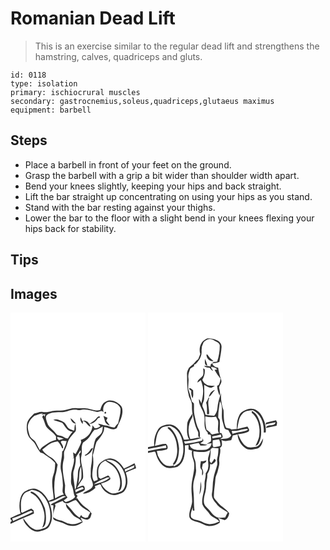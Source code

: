 # Romanian Dead Lift
> This is an exercise similar to the regular dead lift and strengthens the hamstring, calves, quadriceps and gluts.

``` 
id: 0118 
type: isolation 
primary: ischiocrural muscles 
secondary: gastrocnemius,soleus,quadriceps,glutaeus maximus 
equipment: barbell 
``` 

## Steps

 - Place a barbell in front of your feet on the ground.
 - Grasp the barbell with a grip a bit wider than shoulder width apart.
 - Bend your knees slightly, keeping your hips and back straight.
 - Lift the bar straight up concentrating on using your hips as you stand.
 - Stand with the bar resting against your thighs.
 - Lower the bar to the floor with a slight bend in your knees flexing your hips back for stability.

## Tips


## Images

<svg width="216" height="275pt" viewBox="0 0 162 275" xmlns="http://www.w3.org/2000/svg">
  <g fill="#FFF">
    <path d="M0 0h162v275H0v-21.47c9.21-4.61 18.97-8.07 28.2-12.67l-.48-3.44c-.91-.79-1.8-1.58-2.7-2.37-3.71 1.61-7.41 3.27-10.95 5.22-.44-.34-.87-.67-1.29-1.01-.04-6.73-1.41-14.04 2.33-20.13 2.05-3.93 6.74-4.69 10.39-6.45 6.09.55 11.63 3.74 15.16 8.73 5.61 7.37 7.88 16.93 7.02 26.07-.64 4.56-2.77 9.97-7.64 11.33-3.58 1.09-7.46 2.79-11.18 1.23-6.3-2.22-9.59-8.44-13.53-13.33-.09 3.69 2.58 6.56 4.76 9.23 3.66 4.14 9.08 7.98 14.91 6.62 4.33-1.42 9.64-2.19 11.89-6.74 5.09-8.96 2.76-19.88-.8-28.95 5.84-.25 10.59-3.93 15.74-6.18 1.49-.95 3.19-.47 4.74 0-4.08 2.18-8.33 4.01-12.34 6.34-2 1.24-4.72 1.75-6.11 3.74.85.13 2.55.4 3.4.53-.38 4.87 0 9.76-.32 14.65-.45 1.86 1.33 2.96 2.81 3.55 3.78 1.48 7.85 2.19 11.44 4.17 6.57 3.92 15.46 2.52 21.19-2.27-.83-1.82-1.77-3.59-2.76-5.31 3.32.85 7.29 4.02 10.48 1.26 2.18-1.28 2.16-4.18 3.05-6.3-1.93-2.86-4.27-5.46-7.24-7.29-4.35-2.86-7.55-7.05-10.38-11.35-.33.5-.99 1.51-1.32 2.02.67-1.53 1.32-3.07 1.95-4.61-.62-.74-1.23-1.47-1.85-2.2 3.65-1.18 7.45-2.36 10.46-4.83.29-2 .27-4.47-1.98-5.3-2.6.29-4.85 1.77-7.24 2.72 2.04-3.4 4.05-6.84 6.4-10.05 1.55-2.04.75-4.82.86-7.18.02-7.02-3.82-13.8-2.02-20.84 1.42-5.39-.92-11.27 2.15-16.29 3.6-2.29 7.11-5.06 9.07-8.95 1.19-2.3 2.74-4.39 4.5-6.29 3.8.06 6.89-2.25 10.01-4.08-.42 2.81-.07 6.01-1.91 8.39-1.7 2.61-4.67 3.96-6.6 6.33-2.04 4-2.08 8.6-3.23 12.87-1.63 6.38-.72 13.07-2.22 19.47-.78 3.73-.39 7.55-.55 11.32-.69 4.53 3.31 8.44 2.57 12.9-1.76 5.51-8.46 5.5-11.97 9.35 5.76.03 10.85-3.14 15.01-6.84-.17-.48-.5-1.44-.67-1.92 1.99-.73 3.97-1.49 5.87-2.43.43.25.87.52 1.3.78 1.85 6.03 7.43 10.38 13.39 11.91 3.83 1.14 7.61-.78 11.16-1.99 3.98-1.44 6.06-5.63 6.84-9.54 1.38-5.11-.01-10.37-1.42-15.3 4.15-1.64 8.19-3.54 12.38-5.06-.38-2.07-1.03-4.06-1.94-5.94-4.03 2.47-8.4 4.28-12.65 6.3-3.4-5.48-8.26-11.01-14.99-11.98-5.21-.95-9.87 2.27-13.74 5.34-4.12 3.94-3.93 10.15-3.66 15.41.29 1.57 1.04 3.17.85 4.78-1.25.91-2.87 1.19-4.28 1.79-3.32-4.94-2.04-10.99-1.32-16.48.64-4.96.59-10.01-.22-14.96 2-5.09 2.37-10.66 4.4-15.72 4.09-5.41 9.83-10.68 9.22-18.1 5.01.46 10.46 5.09 15.17 1.44 2.4-6.14 6.17-11.93 6.74-18.65.18-3.07.15-6.7-2.38-8.88-4.62-4.4-11.94-7.75-17.97-4.11-3.86 1.81-5.13 6.1-6.17 9.88-6.32 1.88-12.3-2.08-18.61-2.15-3.48-.13-6.98.37-10.45-.12-4.69-.48-9.11 1.43-13.58 2.47-4.96 1.16-10.11-.29-15.06.98-3.65.89-7.45 1.73-11.22 1.16-3.7-.83-7.08 1.27-10.62 1.95-3.18 3.53-7.18 6.81-8.34 11.64-.9 4.74-.46 9.7 1.16 14.24 1.9 4.92 7.27 7.3 9.32 12.11 1.45 3.09 3.51 5.82 5.37 8.66 1.53.52 3.14.89 4.49 1.82 4.63 3.36 9.79 6.17 13.34 10.79-.14 4.86-.26 9.84-2.14 14.4-3.23 9.38-.01 19.19.36 28.72-2.03.8-4.06 1.61-6.09 2.41-3.23-5.91-7.68-11.77-14.2-14.18-5.12-1.8-10.24.64-14.66 3.06-2.98 2.09-4.39 5.68-5.24 9.08-1.33 5.69-1.22 11.7.52 17.29-4.14 1.5-8.09 3.45-12.14 5.17V0m96.52 163.42c-1.75 3.21-4.17 5.96-7.5 7.59.19.2.56.62.75.83 4.44-1.66 7.96-5.1 9.28-9.71-.64.32-1.9.97-2.53 1.29m-72.11 52.94c8.23 3.75 13.07 12.19 15.21 20.65 2.21 6.93 1.21 14.42-1.56 21.04 2.56-.98 3.71-3.53 4.12-6.05.93-5.71.24-11.54-.91-17.17-2.79-7.42-6.76-15.01-13.77-19.23-1.09-.69-4.68-1.64-3.09.76z"/>
    <path d="M111.65 119.51c-1.44-4.84.73-11.51 6.24-12.44 5.56-.34 12.05 2.31 14.07 7.83.55 6.02-1.75 11.88-2.76 17.77-1.7 1.49-3.11 3.27-4.32 5.17-3.88.34-7.14-2.31-10.99-2.38-3.1-.21-5.8-2.11-8.89-2.17.89 1.03 1.9 1.95 2.88 2.9-1.88 1.96-4.28 2.75-6.95 2.47-.82-1.16-1.65-2.31-2.5-3.44-.34 8.11-6.33 15.54-14.25 17.51 1.62 2.52-.23 5-1.17 7.35-1.55 3.27-3.1 6.54-4.95 9.65-.96-.76-1.93-1.49-2.93-2.19.15 2.15.44 4.29.73 6.43-.56.4-1.66 1.2-2.22 1.6.62-.34 1.86-1.02 2.47-1.35 1.01 7.48-3.71 14.29-3.32 21.75.09 3.85-.93 7.9.84 11.53 2.06 4.28 1.58 9.31 3.87 13.49-2.63 3.56-7.28 5.03-11.37 6.24-.76-.63-1.53-1.26-2.29-1.89 1.55-1.14 3.06-2.32 4.56-3.52-.73-1.11-1.47-2.21-2.24-3.28-1.79-3.64-.56-7.59-.61-11.41-1.65-9.9-4.5-20.06-1.83-30.06 1.5-4.11-.76-8.83 1.7-12.66 2.33-3.8 2.55-8.42 4.79-12.26 1.92-3.74 5.16-6.5 7.8-9.69 1.2-2.8.07-5.99.05-8.91-1.69 2.33-.92 5.39-1.69 8.04-2.18-.78-4.51-1.34-6.42-2.72-2.8-2.41-3.68-6.77-7.33-8.24-3.53-1.49-7.38-3.62-11.23-1.81 3.5 1.31 7.15 2.18 10.66 3.46 3.52 4.13 6.28 10.71 12.57 10.56-2.26 2.45-4.16 5.22-5.69 8.18-1.87-.08-3.61-.72-5.12-1.81-2.23-1.66-5.11-1.68-7.67-2.45-2.1-1.87-3.58-4.34-5.74-6.15-2.71-2.33-5.45-4.95-6.41-8.52-.83-3-2.82-6.57-.29-9.3 5.2-4.02 12.08-3.19 18.23-3.42 4.91.2 9.23-2.75 14.12-2.91 3.05-.51 6.06 1.04 9.09.24 6.41-1.39 12.63 1.38 18.84 2.51 2.67-.22 5.47-2.51 7.67.3m1.43-.22c-.71 1.64-.24 2.23 1.38 1.77.71-1.66.25-2.25-1.38-1.77m-9.7 7.26c-2.16 3.15-5.72 4.73-8.71 6.93 4.8.19 7.93-3.25 10.38-6.84.93-.38 2.22-.43 2.56-1.59-1.6-1.48-3.36.04-4.23 1.5m8.15-2.54c.79 2.18 1.27 4.46 1.89 6.69.84 2.62 3.35 4.15 5.84 4.92-1.34-2.11-2.89-4.09-4.34-6.12.53-1.13 1.05-2.26 1.57-3.39-1.66-.69-3.3-1.42-4.96-2.1m-24.91 9.71l.32-3.71c4.12.91 5.19 5.67 9.04 6.95-.7-4.17-5.38-8.91-9.8-6.82-.61-1.49-1.24-2.97-1.92-4.42-1.33 2.85.49 5.87 2.36 8M72 126.78c.77 3.11 2.94 6.67 6.63 6.34-2.02-2.3-3.99-4.73-6.63-6.34z"/>
    <path d="M28.69 123.81c3.44-1.03 6.68-3 10.39-2.89l-1.99 1.25c1.61-.02 3.21-.1 4.81-.26-.48 1.24-.93 2.5-1.36 3.76.32-2.3-.29-2.99-1.84-2.05l-.48 1.95c2.17 3.34 2.81 7.34 4.48 10.9 3.36 4.71 8.97 7.24 11.96 12.28-.06 1.34-.08 2.68-.06 4.02-3.28.71-6.48 1.87-9.27 3.75-3.65 2.49-7.92 4.49-10.22 8.47-1.75-3.05-3.16-6.28-4.9-9.32-1.92-3.43-6.52-4.65-7.42-8.77-1.22-4.57-3.2-9.6-1.14-14.21 1.46-3.54 4.13-6.46 7.04-8.88zM56.11 149.16c2.67.47 5.3 1.2 7.82 2.2-1.82.53-3.64 1.04-5.44 1.66-1.5-.86-2.76-1.94-2.38-3.86z"/>
    <path d="M60.35 155.06c1.61-2.33 4.75-.71 7.04-.95-.95 3.97-2.52 7.71-4.09 11.46-.34.3-1.02.91-1.36 1.21.29 7.64-3.1 15.09-1.3 22.73 1.54 5.71 1.92 11.62 2.25 17.49.21 3.81-1.71 8.01 1.18 11.27-3.78.82-7.29 2.5-10.48 4.64-1.42-8.87-1.4-17.93.09-26.78 1.57-4.46 1.93-9.16 2.9-13.76-2.16-3.08-4.12-6.56-7.56-8.4-4.24-2.43-8.32-5.31-10.97-9.52 3.55-2.94 7.08-6.02 11.21-8.13 2.38-.92 4.94-1.18 7.39-1.84 2.4 2.34 4.05 5.26 5.26 8.36.24 0 .72 0 .96.01 1.19-2.71-1.79-5.24-2.52-7.79zM78.37 173.76c1.64-2.94 3.77-5.61 5.44-8.55 1.02 1.92.19 3.33-1.42 4.28 1.07 4.46.67 9.12 1.47 13.64-1.57 2.58-2.83 5.45-2.91 8.53.01 6.39-1.47 12.65-2.46 18.93l-1.16 1.72c-.47-7.12-2.63-14.18-1.86-21.35 1.83-5.56 3.08-11.32 2.9-17.2zM125.31 183.55c-2.78-3.17-6.82-4.61-10.42-6.57 4.76-.9 9.88.5 13.54 3.68 6.98 5.88 10.64 15.39 9.72 24.42-.78 3.82-2.11 8.59-6.3 9.88-3.2.98-6.46 2.6-9.88 1.89-5.95-1.73-10.46-6.4-13.27-11.76 3.69-1.02 7.42-2.48 10.57-4.65 1.65-2.24-.54-3.76-2.1-5.14-3.03 1.37-6.03 2.79-9.01 4.24-.84-.6-1.68-1.18-2.45-1.86-.35-4.8-1.23-10.14 1.5-14.44 1.21-2.82 3.99-4.29 6.55-5.64 3.71 2.85 8.17 4.78 11.25 8.41 6.23 7.76 8.97 19.01 4.19 28.18 3.11-.4 3.72-3.79 4.29-6.3 1-8.76-2.23-17.89-8.18-24.34zM137.07 187.98c4.08-1.22 7.75-3.49 11.82-4.77-.19.67-.57 2.03-.76 2.71-3.41 1.9-7.2 3.01-10.58 5l-.48-2.94zM81.2 205.32c2.24-6.82.19-14.37 3.57-20.87.28 4.79.73 9.63.16 14.43-.78 2.38-2.6 4.24-3.73 6.44z"/>
    <path d="M99.98 206.1c4.65-3.89 10.54-5.9 16-8.37.83.01 2.47.02 3.3.02-5.21 4.86-12.56 6.65-19.3 8.35zM77.67 212.76c2.91-1.09 5.75-2.34 8.64-3.49.57.69 1.17 1.38 1.69 2.12-3.23 1.43-6.67 2.38-9.7 4.25-.16-.72-.48-2.16-.63-2.88zM64.31 228.1c5.13 2.91 9.19-2.72 14.2-3.04 1.96 1.92 3.52 4.17 5.24 6.3 3.36 3.67 8.12 5.51 12.05 8.46-1.14 1.86-2.19 3.79-2.97 5.83-.73.2-2.18.59-2.91.79-1.3-.59-2.59-1.18-3.9-1.75-.29-.49-.88-1.46-1.18-1.95-.67 1.05-1.33 2.11-1.97 3.18-2.56-1.62-5.13-3.36-6.92-5.86-2.77-3.97-6.43-7.17-9.51-10.88.07 2.51.71 5.04 2.69 6.72 3.42 3.21 5.42 8 9.93 9.93 2.59 1.09 4.92 2.67 6.76 4.8-4.82 2.23-10.48 4.45-15.77 2.52-3.62-.67-6.46-3.39-10.15-3.85-3.07-.36-5.86-1.71-8.41-3.42-.65-4.88 1.12-9.4 2.52-13.95-.17-.5-.49-1.5-.66-2 2.89-1.75 6.09-2.87 9.23-4.06.44.56 1.3 1.68 1.73 2.23zM2.02 246.91c7.97-2.18 15.03-6.75 22.84-9.3.59.34 1.77 1 2.36 1.34-7.72 4.39-16.21 7.23-24.13 11.25-.36-1.1-.72-2.19-1.07-3.29zM0 248.27c1.75.13 1.79 2.72 0 2.83v-2.83z"/>
  </g>
  <g fill="#333">
    <path d="M113.96 107.01c6.03-3.64 13.35-.29 17.97 4.11 2.53 2.18 2.56 5.81 2.38 8.88-.57 6.72-4.34 12.51-6.74 18.65-4.71 3.65-10.16-.98-15.17-1.44.61 7.42-5.13 12.69-9.22 18.1-2.03 5.06-2.4 10.63-4.4 15.72.81 4.95.86 10 .22 14.96-.72 5.49-2 11.54 1.32 16.48 1.41-.6 3.03-.88 4.28-1.79.19-1.61-.56-3.21-.85-4.78-.27-5.26-.46-11.47 3.66-15.41 3.87-3.07 8.53-6.29 13.74-5.34 6.73.97 11.59 6.5 14.99 11.98 4.25-2.02 8.62-3.83 12.65-6.3.91 1.88 1.56 3.87 1.94 5.94-4.19 1.52-8.23 3.42-12.38 5.06 1.41 4.93 2.8 10.19 1.42 15.3-.78 3.91-2.86 8.1-6.84 9.54-3.55 1.21-7.33 3.13-11.16 1.99-5.96-1.53-11.54-5.88-13.39-11.91-.43-.26-.87-.53-1.3-.78-1.9.94-3.88 1.7-5.87 2.43.17.48.5 1.44.67 1.92-4.16 3.7-9.25 6.87-15.01 6.84 3.51-3.85 10.21-3.84 11.97-9.35.74-4.46-3.26-8.37-2.57-12.9.16-3.77-.23-7.59.55-11.32 1.5-6.4.59-13.09 2.22-19.47 1.15-4.27 1.19-8.87 3.23-12.87 1.93-2.37 4.9-3.72 6.6-6.33 1.84-2.38 1.49-5.58 1.91-8.39-3.12 1.83-6.21 4.14-10.01 4.08-1.76 1.9-3.31 3.99-4.5 6.29-1.96 3.89-5.47 6.66-9.07 8.95-3.07 5.02-.73 10.9-2.15 16.29-1.8 7.04 2.04 13.82 2.02 20.84-.11 2.36.69 5.14-.86 7.18-2.35 3.21-4.36 6.65-6.4 10.05 2.39-.95 4.64-2.43 7.24-2.72 2.25.83 2.27 3.3 1.98 5.3-3.01 2.47-6.81 3.65-10.46 4.83.62.73 1.23 1.46 1.85 2.2-.63 1.54-1.28 3.08-1.95 4.61.33-.51.99-1.52 1.32-2.02 2.83 4.3 6.03 8.49 10.38 11.35 2.97 1.83 5.31 4.43 7.24 7.29-.89 2.12-.87 5.02-3.05 6.3-3.19 2.76-7.16-.41-10.48-1.26.99 1.72 1.93 3.49 2.76 5.31-5.73 4.79-14.62 6.19-21.19 2.27-3.59-1.98-7.66-2.69-11.44-4.17-1.48-.59-3.26-1.69-2.81-3.55.32-4.89-.06-9.78.32-14.65-.85-.13-2.55-.4-3.4-.53 1.39-1.99 4.11-2.5 6.11-3.74 4.01-2.33 8.26-4.16 12.34-6.34-1.55-.47-3.25-.95-4.74 0-5.15 2.25-9.9 5.93-15.74 6.18 3.56 9.07 5.89 19.99.8 28.95-2.25 4.55-7.56 5.32-11.89 6.74-5.83 1.36-11.25-2.48-14.91-6.62-2.18-2.67-4.85-5.54-4.76-9.23 3.94 4.89 7.23 11.11 13.53 13.33 3.72 1.56 7.6-.14 11.18-1.23 4.87-1.36 7-6.77 7.64-11.33.86-9.14-1.41-18.7-7.02-26.07a20.865 20.865 0 0 0-15.16-8.73c-3.65 1.76-8.34 2.52-10.39 6.45-3.74 6.09-2.37 13.4-2.33 20.13.42.34.85.67 1.29 1.01 3.54-1.95 7.24-3.61 10.95-5.22.9.79 1.79 1.58 2.7 2.37l.48 3.44c-9.23 4.6-18.99 8.06-28.2 12.67v-2.43c1.79-.11 1.75-2.7 0-2.83v-1.88c4.05-1.72 8-3.67 12.14-5.17-1.74-5.59-1.85-11.6-.52-17.29.85-3.4 2.26-6.99 5.24-9.08 4.42-2.42 9.54-4.86 14.66-3.06 6.52 2.41 10.97 8.27 14.2 14.18 2.03-.8 4.06-1.61 6.09-2.41-.37-9.53-3.59-19.34-.36-28.72 1.88-4.56 2-9.54 2.14-14.4-3.55-4.62-8.71-7.43-13.34-10.79-1.35-.93-2.96-1.3-4.49-1.82-1.86-2.84-3.92-5.57-5.37-8.66-2.05-4.81-7.42-7.19-9.32-12.11-1.62-4.54-2.06-9.5-1.16-14.24 1.16-4.83 5.16-8.11 8.34-11.64 3.54-.68 6.92-2.78 10.62-1.95 3.77.57 7.57-.27 11.22-1.16 4.95-1.27 10.1.18 15.06-.98 4.47-1.04 8.89-2.95 13.58-2.47 3.47.49 6.97-.01 10.45.12 6.31.07 12.29 4.03 18.61 2.15 1.04-3.78 2.31-8.07 6.17-9.88m-2.31 12.5c-2.2-2.81-5-.52-7.67-.3-6.21-1.13-12.43-3.9-18.84-2.51-3.03.8-6.04-.75-9.09-.24-4.89.16-9.21 3.11-14.12 2.91-6.15.23-13.03-.6-18.23 3.42-2.53 2.73-.54 6.3.29 9.3.96 3.57 3.7 6.19 6.41 8.52 2.16 1.81 3.64 4.28 5.74 6.15 2.56.77 5.44.79 7.67 2.45 1.51 1.09 3.25 1.73 5.12 1.81 1.53-2.96 3.43-5.73 5.69-8.18-6.29.15-9.05-6.43-12.57-10.56-3.51-1.28-7.16-2.15-10.66-3.46 3.85-1.81 7.7.32 11.23 1.81 3.65 1.47 4.53 5.83 7.33 8.24 1.91 1.38 4.24 1.94 6.42 2.72.77-2.65 0-5.71 1.69-8.04.02 2.92 1.15 6.11-.05 8.91-2.64 3.19-5.88 5.95-7.8 9.69-2.24 3.84-2.46 8.46-4.79 12.26-2.46 3.83-.2 8.55-1.7 12.66-2.67 10 .18 20.16 1.83 30.06.05 3.82-1.18 7.77.61 11.41.77 1.07 1.51 2.17 2.24 3.28-1.5 1.2-3.01 2.38-4.56 3.52.76.63 1.53 1.26 2.29 1.89 4.09-1.21 8.74-2.68 11.37-6.24-2.29-4.18-1.81-9.21-3.87-13.49-1.77-3.63-.75-7.68-.84-11.53-.39-7.46 4.33-14.27 3.32-21.75-.61.33-1.85 1.01-2.47 1.35.56-.4 1.66-1.2 2.22-1.6-.29-2.14-.58-4.28-.73-6.43 1 .7 1.97 1.43 2.93 2.19 1.85-3.11 3.4-6.38 4.95-9.65.94-2.35 2.79-4.83 1.17-7.35 7.92-1.97 13.91-9.4 14.25-17.51.85 1.13 1.68 2.28 2.5 3.44 2.67.28 5.07-.51 6.95-2.47-.98-.95-1.99-1.87-2.88-2.9 3.09.06 5.79 1.96 8.89 2.17 3.85.07 7.11 2.72 10.99 2.38 1.21-1.9 2.62-3.68 4.32-5.17 1.01-5.89 3.31-11.75 2.76-17.77-2.02-5.52-8.51-8.17-14.07-7.83-5.51.93-7.68 7.6-6.24 12.44m-82.96 4.3c-2.91 2.42-5.58 5.34-7.04 8.88-2.06 4.61-.08 9.64 1.14 14.21.9 4.12 5.5 5.34 7.42 8.77 1.74 3.04 3.15 6.27 4.9 9.32 2.3-3.98 6.57-5.98 10.22-8.47 2.79-1.88 5.99-3.04 9.27-3.75-.02-1.34 0-2.68.06-4.02-2.99-5.04-8.6-7.57-11.96-12.28-1.67-3.56-2.31-7.56-4.48-10.9l.48-1.95c1.55-.94 2.16-.25 1.84 2.05.43-1.26.88-2.52 1.36-3.76-1.6.16-3.2.24-4.81.26l1.99-1.25c-3.71-.11-6.95 1.86-10.39 2.89m27.42 25.35c-.38 1.92.88 3 2.38 3.86 1.8-.62 3.62-1.13 5.44-1.66-2.52-1-5.15-1.73-7.82-2.2m4.24 5.9c.73 2.55 3.71 5.08 2.52 7.79-.24-.01-.72-.01-.96-.01-1.21-3.1-2.86-6.02-5.26-8.36-2.45.66-5.01.92-7.39 1.84-4.13 2.11-7.66 5.19-11.21 8.13 2.65 4.21 6.73 7.09 10.97 9.52 3.44 1.84 5.4 5.32 7.56 8.4-.97 4.6-1.33 9.3-2.9 13.76a82.695 82.695 0 0 0-.09 26.78c3.19-2.14 6.7-3.82 10.48-4.64-2.89-3.26-.97-7.46-1.18-11.27-.33-5.87-.71-11.78-2.25-17.49-1.8-7.64 1.59-15.09 1.3-22.73.34-.3 1.02-.91 1.36-1.21 1.57-3.75 3.14-7.49 4.09-11.46-2.29.24-5.43-1.38-7.04.95m18.02 18.7c.18 5.88-1.07 11.64-2.9 17.2-.77 7.17 1.39 14.23 1.86 21.35l1.16-1.72c.99-6.28 2.47-12.54 2.46-18.93.08-3.08 1.34-5.95 2.91-8.53-.8-4.52-.4-9.18-1.47-13.64 1.61-.95 2.44-2.36 1.42-4.28-1.67 2.94-3.8 5.61-5.44 8.55m46.94 9.79c5.95 6.45 9.18 15.58 8.18 24.34-.57 2.51-1.18 5.9-4.29 6.3 4.78-9.17 2.04-20.42-4.19-28.18-3.08-3.63-7.54-5.56-11.25-8.41-2.56 1.35-5.34 2.82-6.55 5.64-2.73 4.3-1.85 9.64-1.5 14.44.77.68 1.61 1.26 2.45 1.86 2.98-1.45 5.98-2.87 9.01-4.24 1.56 1.38 3.75 2.9 2.1 5.14-3.15 2.17-6.88 3.63-10.57 4.65 2.81 5.36 7.32 10.03 13.27 11.76 3.42.71 6.68-.91 9.88-1.89 4.19-1.29 5.52-6.06 6.3-9.88.92-9.03-2.74-18.54-9.72-24.42-3.66-3.18-8.78-4.58-13.54-3.68 3.6 1.96 7.64 3.4 10.42 6.57m11.76 4.43l.48 2.94c3.38-1.99 7.17-3.1 10.58-5 .19-.68.57-2.04.76-2.71-4.07 1.28-7.74 3.55-11.82 4.77M81.2 205.32c1.13-2.2 2.95-4.06 3.73-6.44.57-4.8.12-9.64-.16-14.43-3.38 6.5-1.33 14.05-3.57 20.87m18.78.78c6.74-1.7 14.09-3.49 19.3-8.35-.83 0-2.47-.01-3.3-.02-5.46 2.47-11.35 4.48-16 8.37m-22.31 6.66c.15.72.47 2.16.63 2.88 3.03-1.87 6.47-2.82 9.7-4.25-.52-.74-1.12-1.43-1.69-2.12-2.89 1.15-5.73 2.4-8.64 3.49M64.31 228.1c-.43-.55-1.29-1.67-1.73-2.23-3.14 1.19-6.34 2.31-9.23 4.06.17.5.49 1.5.66 2-1.4 4.55-3.17 9.07-2.52 13.95 2.55 1.71 5.34 3.06 8.41 3.42 3.69.46 6.53 3.18 10.15 3.85 5.29 1.93 10.95-.29 15.77-2.52-1.84-2.13-4.17-3.71-6.76-4.8-4.51-1.93-6.51-6.72-9.93-9.93-1.98-1.68-2.62-4.21-2.69-6.72 3.08 3.71 6.74 6.91 9.51 10.88 1.79 2.5 4.36 4.24 6.92 5.86.64-1.07 1.3-2.13 1.97-3.18.3.49.89 1.46 1.18 1.95 1.31.57 2.6 1.16 3.9 1.75.73-.2 2.18-.59 2.91-.79.78-2.04 1.83-3.97 2.97-5.83-3.93-2.95-8.69-4.79-12.05-8.46-1.72-2.13-3.28-4.38-5.24-6.3-5.01.32-9.07 5.95-14.2 3.04M2.02 246.91c.35 1.1.71 2.19 1.07 3.29 7.92-4.02 16.41-6.86 24.13-11.25-.59-.34-1.77-1-2.36-1.34-7.81 2.55-14.87 7.12-22.84 9.3z"/>
    <path d="M113.08 119.29c1.63-.48 2.09.11 1.38 1.77-1.62.46-2.09-.13-1.38-1.77zM103.38 126.55c.87-1.46 2.63-2.98 4.23-1.5-.34 1.16-1.63 1.21-2.56 1.59-2.45 3.59-5.58 7.03-10.38 6.84 2.99-2.2 6.55-3.78 8.71-6.93zM111.53 124.01c1.66.68 3.3 1.41 4.96 2.1-.52 1.13-1.04 2.26-1.57 3.39 1.45 2.03 3 4.01 4.34 6.12-2.49-.77-5-2.3-5.84-4.92-.62-2.23-1.1-4.51-1.89-6.69z"/>
    <path d="M86.62 133.72c-1.87-2.13-3.69-5.15-2.36-8 .68 1.45 1.31 2.93 1.92 4.42 4.42-2.09 9.1 2.65 9.8 6.82-3.85-1.28-4.92-6.04-9.04-6.95l-.32 3.71zM72 126.78c2.64 1.61 4.61 4.04 6.63 6.34-3.69.33-5.86-3.23-6.63-6.34zM96.52 163.42c.63-.32 1.89-.97 2.53-1.29-1.32 4.61-4.84 8.05-9.28 9.71-.19-.21-.56-.63-.75-.83 3.33-1.63 5.75-4.38 7.5-7.59zM24.41 216.36c-1.59-2.4 2-1.45 3.09-.76 7.01 4.22 10.98 11.81 13.77 19.23 1.15 5.63 1.84 11.46.91 17.17-.41 2.52-1.56 5.07-4.12 6.05 2.77-6.62 3.77-14.11 1.56-21.04-2.14-8.46-6.98-16.9-15.21-20.65z"/>
  </g>
</svg>

<svg width="216" height="275pt" viewBox="0 0 162 275" xmlns="http://www.w3.org/2000/svg">
  <g fill="#FFF">
    <path d="M0 0h162v275H0V168.3c1.63-.28 3.26-.55 4.89-.84 1.44-.22 3.8-1.41 4.23.78 1.89 7.21 5.75 14.91 13.07 17.8 4.26 1.16 8.88.2 13.04-.94 8.77-5.22 9.49-16.64 8.98-25.77 1.12-.14 3.34-.43 4.45-.57-.01 1.82-.02 3.65-.01 5.47 1.42.46 2.85.92 4.27 1.37-1.26 5.09 1.42 9.77 2.43 14.61 1.12 9.75-2.87 19.08-3.12 28.76-.38 6.05.82 12.06.71 18.1-.62 6.19-4.26 12.04-3.22 18.39 1.4 3.97 6.12 4.7 9.62 5.87 4.73 1.05 8.63 4.62 13.6 4.72 4.68.04 9.5-1.23 13.25-4.12l-.24-2.88c-.49-.69-1.47-2.05-1.96-2.74 2.67.88 5.34 1.77 8.01 2.64 3.49-1.46 4.94-4.74 5.44-8.27-3.45-5.32-9.63-7.73-13.48-12.67-1.6-2.04-3.68-3.76-4.8-6.12-.48-7.36 1.35-14.63 1.67-21.96.09-3.68 2.33-6.81 3.02-10.36.7-3.47 2.13-6.9 1.68-10.51-.91-5.68 2.51-11.16.84-16.82 3.74-1.87 2.17-6.16 1.79-9.37 3.71 2.18 7.87.78 11.78.15.59-1.91 1.21-3.82 1.89-5.7 1.9-.43 3.79-.87 5.69-1.32.15 6.63 3.96 12.76 9.29 16.52 4.2 3.01 9.75 1.72 14.39.67 5.02-1.84 6.5-7.47 6.97-12.23-2.35 3.72-3.86 9.07-8.69 10.19-4.11.61-9.05 1.68-12.51-1.34-4.58-3.4-6.48-8.95-8.96-13.85 4.02-.93 8.37-1.06 12.09-2.96 2.87-1.66.22-4.42-.78-6.36-4.04 1.06-8.12 1.99-12.18 2.98 1.41-6.19 1.32-13.36 6.08-18.18 2.97-3.8 8.2-3.98 12.59-4.51 9.81 4.83 13.96 16.52 13.03 26.9.61-.02 1.82-.07 2.43-.1.8-8.01-1.9-16.07-6.51-22.56-2.93-4.13-8.23-6.9-13.32-5.6-4.41 1.17-9.33 2.82-11.65 7.1-2.79 5.17-3.44 11.22-3.2 17.01-2.1.17-4.2.34-6.29.52-1.98-1.21-4.27-1.6-6.52-1.97-3.33-6.54-2.65-14.03-3.11-21.07-2.59-6.62-3.4-13.73-2.94-20.81-2.15 6.03-4.02 12.22-4.47 18.64-.16 3.33-1.77 6.3-3.83 8.84-3.49-.21-6.96-.66-10.42-1.24-.65-3.19-1.8-6.23-3.23-9.16-1.69-3.15 1.15-6.21 1.5-9.35.47-5.8.26-11.64.12-17.44 2.73 1.37 5.35 3.58 8.56 3.46 1.6-.52 2.99-1.5 4.44-2.33-3.75-.41-8.02.69-11.15-1.99-2.03-1.12-3.06-3.21-4.1-5.16 2.33-3.77 3.39-8.1 2.93-12.52-.47-.32-1.42-.96-1.9-1.28.21 3 .79 6.15-.46 9.01-1.89 2.93-6.15 4.23-6.34 8.17 1.36-.99 2.71-2.01 4.04-3.06 1.12 3.62 2.59 7.21 2.65 11.07.56 5.72-.99 11.32-2.1 16.88-.64-1.9-1.54-3.66-2.73-5.27-1 7.89 5.85 13.42 6.41 20.98.96 6.34-1.68 14.24 3.84 19.06l.48 2.42 3.28.6c.29 2.61.88 5.33.09 7.92-1.64 1.19-3.54 1.97-5.31 2.95 2.09-.25 4.19-.49 6.28-.72-.43 4.2-3.87 7.83-8.21 7.81-5.64.16-12.26 1.32-16.77-2.96-.36-.77-1.08-2.31-1.44-3.09 3.61-.86 7.24-1.72 10.94-2.14.69 1.01 1.37 2.02 2.06 3.03 2.92.36 5.87.16 8.67-.8-2.96-.59-5.94-.99-8.88-1.67 1.26-1.02 2.54-2.03 3.82-3.03-.29-.98-.29-2.15-.96-2.97-.06.59-.16 1.77-.22 2.36-6.78 1.9-13.81 3.31-20.84 3.93-.32-.65-.96-1.94-1.29-2.59 6.99-1.12 14.36-1.57 20.84-4.48-4.45-.64-8.86 1.13-13.29 1.54-3.25-8.08-2.72-17.73 1.81-25.22 1.14-1.57.8-3.48.63-5.27-2.21 4.1-5.86 7.77-6.16 12.65-.11 6.08-1.09 12.63 2.32 18.08-2.09.18-4.17.36-6.26.52-2.48-7.76-7.11-16.93-16.02-18.35-5.38-.17-11.82.99-14.91 5.94-3.74 5.83-5.41 13.02-4.66 19.91-2.5.44-5.01.86-7.49 1.44V0m69.01 32.01c-6.38 3.29-8.18 11.25-6.36 17.77a56.18 56.18 0 0 1-2.42 6.03c-1.67 1.11-3.1 2.51-4.28 4.12-1.81 2.55-4.78 3.91-6.74 6.3-1.33 2.35-2.69 4.93-2.4 7.73.26 8.07-.23 16.28 1.86 24.17.42 4.59 4.23 8.15 4.06 12.87-.06 4.61.17 9.24 1.5 13.69 1.13 6.13 2.61 12.22 5.51 17.79 1.61 2.34-.98 6.27 2.42 7.37.25-3.32.46-6.82-1.3-9.8-2.95-5.3-3.79-11.37-5.11-17.2-1.11-4.57-.25-9.29-.69-13.91-.75-.82-1.55-1.59-2.39-2.3-1.25-5-2.57-9.97-4.28-14.83-.61-4.54.83-9.14.1-13.71-.6-3.84 1.01-7.49 2.3-11.02 1.53-.99 3.06-1.99 4.59-2.99-.03-.4-.08-1.19-.11-1.59 2.79-.73 4.11-3.46 5.84-5.49 1.95-3.19 3.54-6.88 3.2-10.71-.23-3.67.6-7.42 2.35-10.66 1.86-2.12 4.48-3.73 7.34-3.97 3.09-.26 5.53 1.91 8.1 3.25 1.94 1.04 4.21 2.49 4.02 5.02-.04 6.43-1.1 12.9-3.21 18.99-1.89.31-4.23-.24-5.55 1.51-.99 1.23-3.51 2.26-1.9 4.25-2.73-.38-5.45-.9-8.22-.8 1.65 1.77 4.02 2.14 6.32 2.14.56.56 1.11 1.12 1.67 1.67.75 1.02 1.63 1.92 2.88 2.32-.74-1.45-1.59-2.84-2.48-4.19.51-.4 1.02-.79 1.54-1.17v.69c2.36.04 4.34 1.26 6.03 2.78-.83.16-2.49.47-3.32.62 2.01 3.65 4.38 7.1 7.05 10.31-.08 2.65-.94 5.15-1.96 7.58-.51.33-1.54.99-2.05 1.31.16 4.06 1.43 7.93 2.96 11.66 1.22-3.24.04-6.47-.56-9.67.43-3.08 3.81-5.64 2.51-9.04-1.49-4.89-3.03-9.74-3.67-14.84-3.27-.32-6.19-1.96-7.04-5.34 2.87-.45 5.92-.27 8.55-1.7.96-5.97 2.3-11.92 2.62-17.96.17-5.76-5.71-8.55-10.51-9.52-2.91-.32-6.16-1.5-8.77.47m1.15 18.26c-.21 4.58 3.88 8.56 8.5 7.99-1.91-2.06-4.45-3.53-5.91-5.98-.73-.87-1.13-2.46-2.59-2.01m-1.85 5.14c.05 2.76-1.08 7.79 2.94 8.09-.68-2.8-1.66-5.51-2.94-8.09M49.19 91.17c.34 1.26 1.9 1.68 2.75 2.57-.18 3.08-.06 6.23 1.57 8.95 1.3-2.98.6-6.31.63-9.45-1.51-.95-2.97-3.35-4.95-2.07m23.86 10.04c3.16-2.08 4.65-5.78 7.32-8.39-3.95.81-6.72 4.57-7.32 8.39m-.34.85c-.74 2.09-1.73 4.09-2.97 5.93 1.5 4.46.96 9.21 1.05 13.83.61.03 1.82.08 2.42.11.78-6.57-2.6-13.34.33-19.63l-.83-.24m51.84 15.96l-.04 2.2c7.58 6.09 10.11 16.47 9.11 25.79-.06 5.08-2.86 9.45-4.68 14.02 1.55-.73 3.25-1.52 3.92-3.22 3.5-6.69 3.3-14.58 2.32-21.86-1.55-6.45-4.1-14-10.63-16.93m17.27 14.03c-.22.55-.65 1.66-.86 2.21 4.02-.95 8.03-1.99 12.12-2.64-1.04 5.85-10.16 1.21-11.47 6.81 4.24-.87 8.44-1.89 12.69-2.74.21-1.24.43-2.48.65-3.71-.42-.9-.84-1.8-1.27-2.7-3.96.88-7.92 1.82-11.86 2.77z"/>
    <path d="M84.26 125.92c-.11-6.58 1.21-13.09 2.03-19.61 4.82 7.38.71 16.31 3.2 24.24.83 2.65 1.29 5.4 2.29 8 .67 1.89 2.95 1.79 4.54 2.31 1.06 2.18 2.33 4.26 3.55 6.35-2.28 5.18-9.18 3.68-13.68 4.76.83-.6 2.49-1.81 3.32-2.41.34-1.77-.78-3.32-1.36-4.91-.53-.07-1.58-.23-2.11-.3.01-5.19.48-10.38.11-15.56-.49-1.04-1.23-1.93-1.89-2.87zM68.74 124.44c4.17 1.21 8.58 1.25 12.83.46.8 1.65 1.79 3.22 2.44 4.94 1.1 4.92-1.55 10.17 1.06 14.81-2.75.54-5.51 1.03-8.25 1.57-.85-.67-1.69-1.32-2.55-1.97l.73-1.08-1.34.08c-.8-1.26-2.13-1.92-3.37-2.64-1.29-5.29-1.65-10.74-1.55-16.17zM14.74 139.81c2.7-3.41 7.37-3.09 11.2-4.07 6.9 1.91 11.91 7.7 14.15 14.33 3.11 8.92 3.49 19.34-.88 27.91-1.63 3.39-4.98 5.17-8.33 6.47l-.03-3.25.77 1.42c4.91-5.23 5.38-12.87 5.65-19.66-.65-8.79-3.52-18.03-10.08-24.22-.68-.9-4.67-2.32-3.33.14 7.22 5.34 10.63 14.35 11 23.09.77 6.74-.53 13.99-4.88 19.35.12.61.36 1.84.49 2.45-3.36.39-7.04.95-10.03-1.05-4.17-2.46-6.36-7-8.59-11.09-.36-1.83-.86-3.63-1.36-5.43 3.89-.64 7.97-.57 11.7-1.95 2.58-1.44 1.18-5.16-.58-6.74-4.56-.33-8.92 1.57-13.34 2.38 1.84-6.75 1.22-14.68 6.47-20.08zM105.72 141.99c4.63-.58 9.09-2.67 13.78-2.41l.03 1.29c-5.68 2.82-12.31 2.24-18.12 4.63-.34-1.16-.68-2.32-1.03-3.47 1.78-.07 3.56-.13 5.34-.04z"/>
    <path d="M77.11 148.43c3.51-.54 7-1.2 10.41-2.21l.52 3.24c-3.59.01-7.09.77-10.59 1.48-.09-.63-.25-1.89-.34-2.51zM77.74 153.1c2.51-.36 5.02-.75 7.52-1.12 1.11 2.44 1.8 5.03 1.6 7.74-2.65 1.01-5.44 1.6-8.28 1.75-1.65-2.38-.93-5.62-.84-8.37zM0 163.6c7.18-1.38 14.43-2.42 21.49-4.36.14.79.41 2.36.55 3.14-7.46.51-14.72 2.42-22.04 3.82v-2.6zM77.27 162.21c2.42.24 4.85.4 7.27.55-.22 3.81-.19 7.71-1.34 11.39-.99 2.9.41 5.98-.28 8.95-1.27 5.39-3.71 10.46-4.37 15.99-1.27 5.95-.5 12.1-1.85 18.03-.65 4.62 2.08 8.69 5.1 11.89 3.26 5.17 9.16 7.38 13.92 10.83-1.18 1.93-2.24 3.94-3.08 6.05-2.49.23-5 .3-7.5.24-.66-.17-1.98-.53-2.64-.71-3.58-1.64-6.12-4.69-8.35-7.83-2.17-3.06-5.95-5.04-6.88-8.9-.89-4.62.48-9.26 1.66-13.69 1.32-4.66.56-9.6 1.69-14.3.57-2.3.63-4.67.57-7.03 2.51-3.44 3.54-7.84 3.32-12.06.59.12 1.76.37 2.35.49 1.77-1.42 4.19-2.69 4.53-5.18-.51-.66-1.22-1.05-1.87-1.53-.82 2.03-2.21 3.71-3.64 5.33-.67-1.2-2.3-2.21-1.76-3.77.68-4.35 1.27-8.73.99-13.14l2.16-1.6z"/>
    <path d="M54.53 166.34c6.7.97 14.09 2.22 20.21-1.52-.54 2.62-1.27 5.21-2.1 7.75-1.69 4.38.6 9.03-.49 13.51-.01 2.64-1.55 4.78-2.97 6.85.55 4.43-1.57 8.58-1.34 12.99.51 8.14-3.87 15.84-2.65 24.01 1.77 4.81 6.2 7.88 8.97 12.07 2.83 4.16 8.68 4.44 11.4 8.69-3.63 1.76-7.54 2.97-11.57 3.28-3.12-.48-6.24-1.37-9.02-2.91-4.08-2.51-9.59-1.61-13.1-5.24-1.56-4.01.65-8.28 1.82-12.14l.12 3.87 1.96.06c-.94-6.86-.37-13.8-1.03-20.67-.33-3.63-.72-7.29-.35-10.93.45-5.74 3.25-11.07 3.37-16.84-.61-4.45.02-9.15-1.83-13.35-1.32-2.99-1.5-6.27-1.4-9.48m8.88 11.88c-.08 3.3-1.86 7 .61 9.85 1.95 2.18.08 5.02 1.16 7.43 1.93-2.92 1-6.13-.47-8.96.39-1.72.76-3.44 1.11-5.17 1.89-.89 4.24-1.64 4.19-4.16-2.1.92-4.3 1.41-6.6 1.01m-.17 24.34c-.31 5.24-.69 10.47-1.57 15.66 2.63-4.75 2.72-10.48 1.57-15.66z"/>
  </g>
  <g fill="#333">
    <path d="M69.01 32.01c2.61-1.97 5.86-.79 8.77-.47 4.8.97 10.68 3.76 10.51 9.52-.32 6.04-1.66 11.99-2.62 17.96-2.63 1.43-5.68 1.25-8.55 1.7.85 3.38 3.77 5.02 7.04 5.34.64 5.1 2.18 9.95 3.67 14.84 1.3 3.4-2.08 5.96-2.51 9.04.6 3.2 1.78 6.43.56 9.67-1.53-3.73-2.8-7.6-2.96-11.66.51-.32 1.54-.98 2.05-1.31 1.02-2.43 1.88-4.93 1.96-7.58a65.708 65.708 0 0 1-7.05-10.31c.83-.15 2.49-.46 3.32-.62-1.69-1.52-3.67-2.74-6.03-2.78v-.69c-.52.38-1.03.77-1.54 1.17.89 1.35 1.74 2.74 2.48 4.19-1.25-.4-2.13-1.3-2.88-2.32-.56-.55-1.11-1.11-1.67-1.67-2.3 0-4.67-.37-6.32-2.14 2.77-.1 5.49.42 8.22.8-1.61-1.99.91-3.02 1.9-4.25 1.32-1.75 3.66-1.2 5.55-1.51 2.11-6.09 3.17-12.56 3.21-18.99.19-2.53-2.08-3.98-4.02-5.02-2.57-1.34-5.01-3.51-8.1-3.25-2.86.24-5.48 1.85-7.34 3.97a19.983 19.983 0 0 0-2.35 10.66c.34 3.83-1.25 7.52-3.2 10.71-1.73 2.03-3.05 4.76-5.84 5.49.03.4.08 1.19.11 1.59-1.53 1-3.06 2-4.59 2.99-1.29 3.53-2.9 7.18-2.3 11.02.73 4.57-.71 9.17-.1 13.71 1.71 4.86 3.03 9.83 4.28 14.83.84.71 1.64 1.48 2.39 2.3.44 4.62-.42 9.34.69 13.91 1.32 5.83 2.16 11.9 5.11 17.2 1.76 2.98 1.55 6.48 1.3 9.8-3.4-1.1-.81-5.03-2.42-7.37-2.9-5.57-4.38-11.66-5.51-17.79-1.33-4.45-1.56-9.08-1.5-13.69.17-4.72-3.64-8.28-4.06-12.87-2.09-7.89-1.6-16.1-1.86-24.17-.29-2.8 1.07-5.38 2.4-7.73 1.96-2.39 4.93-3.75 6.74-6.3 1.18-1.61 2.61-3.01 4.28-4.12a56.18 56.18 0 0 0 2.42-6.03c-1.82-6.52-.02-14.48 6.36-17.77z"/>
    <path d="M70.16 50.27c1.46-.45 1.86 1.14 2.59 2.01 1.46 2.45 4 3.92 5.91 5.98-4.62.57-8.71-3.41-8.5-7.99zM68.31 55.41c1.28 2.58 2.26 5.29 2.94 8.09-4.02-.3-2.89-5.33-2.94-8.09zM66.18 66.82c.48.32 1.43.96 1.9 1.28.46 4.42-.6 8.75-2.93 12.52 1.04 1.95 2.07 4.04 4.1 5.16 3.13 2.68 7.4 1.58 11.15 1.99-1.45.83-2.84 1.81-4.44 2.33-3.21.12-5.83-2.09-8.56-3.46.14 5.8.35 11.64-.12 17.44-.35 3.14-3.19 6.2-1.5 9.35 1.43 2.93 2.58 5.97 3.23 9.16 3.46.58 6.93 1.03 10.42 1.24 2.06-2.54 3.67-5.51 3.83-8.84.45-6.42 2.32-12.61 4.47-18.64-.46 7.08.35 14.19 2.94 20.81.46 7.04-.22 14.53 3.11 21.07 2.25.37 4.54.76 6.52 1.97 2.09-.18 4.19-.35 6.29-.52-.24-5.79.41-11.84 3.2-17.01 2.32-4.28 7.24-5.93 11.65-7.1 5.09-1.3 10.39 1.47 13.32 5.6 4.61 6.49 7.31 14.55 6.51 22.56-.61.03-1.82.08-2.43.1.93-10.38-3.22-22.07-13.03-26.9-4.39.53-9.62.71-12.59 4.51-4.76 4.82-4.67 11.99-6.08 18.18 4.06-.99 8.14-1.92 12.18-2.98 1 1.94 3.65 4.7.78 6.36-3.72 1.9-8.07 2.03-12.09 2.96 2.48 4.9 4.38 10.45 8.96 13.85 3.46 3.02 8.4 1.95 12.51 1.34 4.83-1.12 6.34-6.47 8.69-10.19-.47 4.76-1.95 10.39-6.97 12.23-4.64 1.05-10.19 2.34-14.39-.67-5.33-3.76-9.14-9.89-9.29-16.52-1.9.45-3.79.89-5.69 1.32-.68 1.88-1.3 3.79-1.89 5.7-3.91.63-8.07 2.03-11.78-.15.38 3.21 1.95 7.5-1.79 9.37 1.67 5.66-1.75 11.14-.84 16.82.45 3.61-.98 7.04-1.68 10.51-.69 3.55-2.93 6.68-3.02 10.36-.32 7.33-2.15 14.6-1.67 21.96 1.12 2.36 3.2 4.08 4.8 6.12 3.85 4.94 10.03 7.35 13.48 12.67-.5 3.53-1.95 6.81-5.44 8.27-2.67-.87-5.34-1.76-8.01-2.64.49.69 1.47 2.05 1.96 2.74l.24 2.88c-3.75 2.89-8.57 4.16-13.25 4.12-4.97-.1-8.87-3.67-13.6-4.72-3.5-1.17-8.22-1.9-9.62-5.87-1.04-6.35 2.6-12.2 3.22-18.39.11-6.04-1.09-12.05-.71-18.1.25-9.68 4.24-19.01 3.12-28.76-1.01-4.84-3.69-9.52-2.43-14.61-1.42-.45-2.85-.91-4.27-1.37-.01-1.82 0-3.65.01-5.47-1.11.14-3.33.43-4.45.57.51 9.13-.21 20.55-8.98 25.77-4.16 1.14-8.78 2.1-13.04.94-7.32-2.89-11.18-10.59-13.07-17.8-.43-2.19-2.79-1-4.23-.78-1.63.29-3.26.56-4.89.84v-2.1c7.32-1.4 14.58-3.31 22.04-3.82-.14-.78-.41-2.35-.55-3.14-7.06 1.94-14.31 2.98-21.49 4.36v-2.13c2.48-.58 4.99-1 7.49-1.44-.75-6.89.92-14.08 4.66-19.91 3.09-4.95 9.53-6.11 14.91-5.94 8.91 1.42 13.54 10.59 16.02 18.35 2.09-.16 4.17-.34 6.26-.52-3.41-5.45-2.43-12-2.32-18.08.3-4.88 3.95-8.55 6.16-12.65.17 1.79.51 3.7-.63 5.27-4.53 7.49-5.06 17.14-1.81 25.22 4.43-.41 8.84-2.18 13.29-1.54-6.48 2.91-13.85 3.36-20.84 4.48.33.65.97 1.94 1.29 2.59 7.03-.62 14.06-2.03 20.84-3.93.06-.59.16-1.77.22-2.36.67.82.67 1.99.96 2.97-1.28 1-2.56 2.01-3.82 3.03 2.94.68 5.92 1.08 8.88 1.67-2.8.96-5.75 1.16-8.67.8-.69-1.01-1.37-2.02-2.06-3.03-3.7.42-7.33 1.28-10.94 2.14.36.78 1.08 2.32 1.44 3.09 4.51 4.28 11.13 3.12 16.77 2.96 4.34.02 7.78-3.61 8.21-7.81-2.09.23-4.19.47-6.28.72 1.77-.98 3.67-1.76 5.31-2.95.79-2.59.2-5.31-.09-7.92l-3.28-.6-.48-2.42c-5.52-4.82-2.88-12.72-3.84-19.06-.56-7.56-7.41-13.09-6.41-20.98 1.19 1.61 2.09 3.37 2.73 5.27 1.11-5.56 2.66-11.16 2.1-16.88-.06-3.86-1.53-7.45-2.65-11.07-1.33 1.05-2.68 2.07-4.04 3.06.19-3.94 4.45-5.24 6.34-8.17 1.25-2.86.67-6.01.46-9.01m18.08 59.1c.66.94 1.4 1.83 1.89 2.87.37 5.18-.1 10.37-.11 15.56.53.07 1.58.23 2.11.3.58 1.59 1.7 3.14 1.36 4.91-.83.6-2.49 1.81-3.32 2.41 4.5-1.08 11.4.42 13.68-4.76-1.22-2.09-2.49-4.17-3.55-6.35-1.59-.52-3.87-.42-4.54-2.31-1-2.6-1.46-5.35-2.29-8-2.49-7.93 1.62-16.86-3.2-24.24-.82 6.52-2.14 13.03-2.03 19.61m-15.52-1.48c-.1 5.43.26 10.88 1.55 16.17 1.24.72 2.57 1.38 3.37 2.64l1.34-.08-.73 1.08c.86.65 1.7 1.3 2.55 1.97 2.74-.54 5.5-1.03 8.25-1.57-2.61-4.64.04-9.89-1.06-14.81-.65-1.72-1.64-3.29-2.44-4.94-4.25.79-8.66.75-12.83-.46m-54 15.37c-5.25 5.4-4.63 13.33-6.47 20.08 4.42-.81 8.78-2.71 13.34-2.38 1.76 1.58 3.16 5.3.58 6.74-3.73 1.38-7.81 1.31-11.7 1.95.5 1.8 1 3.6 1.36 5.43 2.23 4.09 4.42 8.63 8.59 11.09 2.99 2 6.67 1.44 10.03 1.05-.13-.61-.37-1.84-.49-2.45 4.35-5.36 5.65-12.61 4.88-19.35-.37-8.74-3.78-17.75-11-23.09-1.34-2.46 2.65-1.04 3.33-.14 6.56 6.19 9.43 15.43 10.08 24.22-.27 6.79-.74 14.43-5.65 19.66l-.77-1.42.03 3.25c3.35-1.3 6.7-3.08 8.33-6.47 4.37-8.57 3.99-18.99.88-27.91-2.24-6.63-7.25-12.42-14.15-14.33-3.83.98-8.5.66-11.2 4.07m90.98 2.18c-1.78-.09-3.56-.03-5.34.04.35 1.15.69 2.31 1.03 3.47 5.81-2.39 12.44-1.81 18.12-4.63l-.03-1.29c-4.69-.26-9.15 1.83-13.78 2.41m-28.61 6.44c.09.62.25 1.88.34 2.51 3.5-.71 7-1.47 10.59-1.48l-.52-3.24c-3.41 1.01-6.9 1.67-10.41 2.21m.63 4.67c-.09 2.75-.81 5.99.84 8.37 2.84-.15 5.63-.74 8.28-1.75.2-2.71-.49-5.3-1.6-7.74-2.5.37-5.01.76-7.52 1.12m-.47 9.11l-2.16 1.6c.28 4.41-.31 8.79-.99 13.14-.54 1.56 1.09 2.57 1.76 3.77 1.43-1.62 2.82-3.3 3.64-5.33.65.48 1.36.87 1.87 1.53-.34 2.49-2.76 3.76-4.53 5.18-.59-.12-1.76-.37-2.35-.49.22 4.22-.81 8.62-3.32 12.06.06 2.36 0 4.73-.57 7.03-1.13 4.7-.37 9.64-1.69 14.3-1.18 4.43-2.55 9.07-1.66 13.69.93 3.86 4.71 5.84 6.88 8.9 2.23 3.14 4.77 6.19 8.35 7.83.66.18 1.98.54 2.64.71 2.5.06 5.01-.01 7.5-.24.84-2.11 1.9-4.12 3.08-6.05-4.76-3.45-10.66-5.66-13.92-10.83-3.02-3.2-5.75-7.27-5.1-11.89 1.35-5.93.58-12.08 1.85-18.03.66-5.53 3.1-10.6 4.37-15.99.69-2.97-.71-6.05.28-8.95 1.15-3.68 1.12-7.58 1.34-11.39-2.42-.15-4.85-.31-7.27-.55m-22.74 4.13c-.1 3.21.08 6.49 1.4 9.48 1.85 4.2 1.22 8.9 1.83 13.35-.12 5.77-2.92 11.1-3.37 16.84-.37 3.64.02 7.3.35 10.93.66 6.87.09 13.81 1.03 20.67l-1.96-.06-.12-3.87c-1.17 3.86-3.38 8.13-1.82 12.14 3.51 3.63 9.02 2.73 13.1 5.24 2.78 1.54 5.9 2.43 9.02 2.91 4.03-.31 7.94-1.52 11.57-3.28-2.72-4.25-8.57-4.53-11.4-8.69-2.77-4.19-7.2-7.26-8.97-12.07-1.22-8.17 3.16-15.87 2.65-24.01-.23-4.41 1.89-8.56 1.34-12.99 1.42-2.07 2.96-4.21 2.97-6.85 1.09-4.48-1.2-9.13.49-13.51.83-2.54 1.56-5.13 2.1-7.75-6.12 3.74-13.51 2.49-20.21 1.52z"/>
    <path d="M49.19 91.17c1.98-1.28 3.44 1.12 4.95 2.07-.03 3.14.67 6.47-.63 9.45-1.63-2.72-1.75-5.87-1.57-8.95-.85-.89-2.41-1.31-2.75-2.57zM73.05 101.21c.6-3.82 3.37-7.58 7.32-8.39-2.67 2.61-4.16 6.31-7.32 8.39zM72.71 102.06l.83.24c-2.93 6.29.45 13.06-.33 19.63-.6-.03-1.81-.08-2.42-.11-.09-4.62.45-9.37-1.05-13.83 1.24-1.84 2.23-3.84 2.97-5.93zM124.55 118.02c6.53 2.93 9.08 10.48 10.63 16.93.98 7.28 1.18 15.17-2.32 21.86-.67 1.7-2.37 2.49-3.92 3.22 1.82-4.57 4.62-8.94 4.68-14.02 1-9.32-1.53-19.7-9.11-25.79l.04-2.2zM141.82 132.05c3.94-.95 7.9-1.89 11.86-2.77.43.9.85 1.8 1.27 2.7-.22 1.23-.44 2.47-.65 3.71-4.25.85-8.45 1.87-12.69 2.74 1.31-5.6 10.43-.96 11.47-6.81-4.09.65-8.1 1.69-12.12 2.64.21-.55.64-1.66.86-2.21zM63.41 178.22c2.3.4 4.5-.09 6.6-1.01.05 2.52-2.3 3.27-4.19 4.16-.35 1.73-.72 3.45-1.11 5.17 1.47 2.83 2.4 6.04.47 8.96-1.08-2.41.79-5.25-1.16-7.43-2.47-2.85-.69-6.55-.61-9.85zM63.24 202.56c1.15 5.18 1.06 10.91-1.57 15.66.88-5.19 1.26-10.42 1.57-15.66z"/>
  </g>
</svg>
